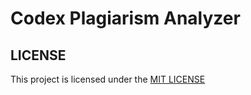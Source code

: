 # Codex Plagiarism Analyzer


## LICENSE

This project is licensed under the [MIT LICENSE](./LICENSE)
